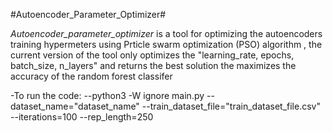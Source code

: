 #Autoencoder_Parameter_Optimizer#

_Autoencoder_parameter_optimizer_ is a tool for optimizing the autoencoders training hypermeters using Prticle swarm optimization (PSO) algorithm , the current version of the tool only 
optimizes the "learning_rate, epochs, batch_size, n_layers" and returns the best solution the maximizes the accuracy of the
random forest classifer 

-To run the code:
--python3 -W ignore main.py --dataset_name="dataset_name" --train_dataset_file="train_dataset_file.csv" --iterations=100 --rep_length=250
